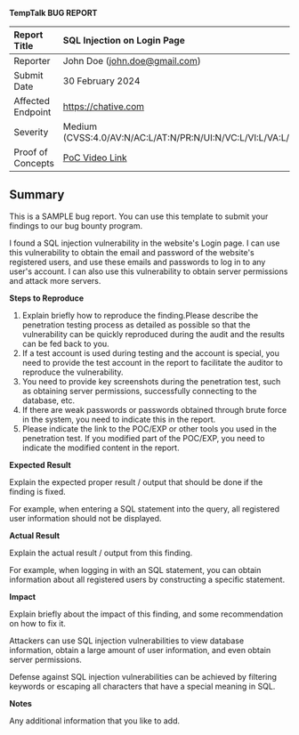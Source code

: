 ﻿**TempTalk BUG REPORT**

|Report Title|SQL Injection on Login Page|
| :- | :- |
|Reporter|John Doe (john.doe@gmail.com)|
|Submit Date|30 February 2024|
|Affected Endpoint|https://chative.com|
|Severity|Medium (CVSS:4.0/AV:N/AC:L/AT:N/PR:N/UI:N/VC:L/VI:L/VA:L/SC:L/SI:L/SA:L)|
|Proof of Concepts|[PoC Video Link](https://youtu.be/dQw4w9WgXcQ?si=l8r4a6VXy0l7p37T)|

## Summary

This is a SAMPLE bug report. You can use this template to submit your findings to our bug bounty program. 

I found a SQL injection vulnerability in the website's Login page. I can use this vulnerability to obtain the email and password of the website's registered users, and use these emails and passwords to log in to any user's account. I can also use this vulnerability to obtain server permissions and attack more servers.

**Steps to Reproduce**

1. Explain briefly how to reproduce the finding.Please describe the penetration testing process as detailed as possible so that the vulnerability can be quickly reproduced during the audit and the results can be fed back to you.
2. If a test account is used during testing and the account is special, you need to provide the test account in the report to facilitate the auditor to reproduce the vulnerability.
3. You need to provide key screenshots during the penetration test, such as obtaining server permissions, successfully connecting to the database, etc.
4. If there are weak passwords or passwords obtained through brute force in the system, you need to indicate this in the report.
5. Please indicate the link to the POC/EXP or other tools you used in the penetration test. If you modified part of the POC/EXP, you need to indicate the modified content in the report.



**Expected Result**

Explain the expected proper result / output that should be done if the finding is fixed.

For example, when entering a SQL statement into the query, all registered user information should not be displayed.


**Actual Result**

Explain the actual result / output from this finding.

For example, when logging in with an SQL statement, you can obtain information about all registered users by constructing a specific statement.

**Impact**

Explain briefly about the impact of this finding, and some recommendation on how to fix it.

Attackers can use SQL injection vulnerabilities to view database information, obtain a large amount of user information, and even obtain server permissions.

Defense against SQL injection vulnerabilities can be achieved by filtering keywords or escaping all characters that have a special meaning in SQL.


**Notes**

Any additional information that you like to add.
